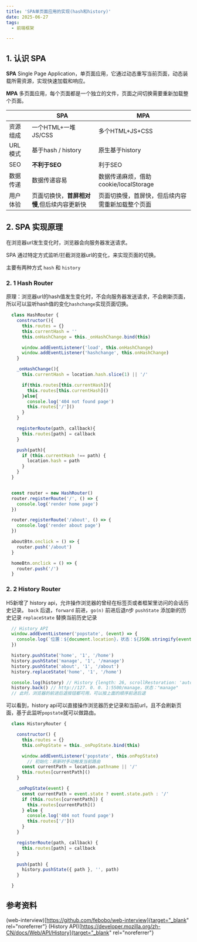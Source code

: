 ```yaml
---
title: 'SPA单页面应用的实现(hash和history)'
date: 2025-06-27
tags:
  - 前端框架

---
```


## 1. 认识 SPA

**SPA**
Single Page Application，单页面应用，它通过动态重写当前页面，动态装载所需资源，实现快速加载和响应。
    
**MPA**
多页面应用，每个页面都是一个独立的文件，页面之间切换需要重新加载整个页面。

|    | SPA | MPA |
| --- | --- | --- |
| 资源组成 | 一个HTML+一堆JS/CSS | 多个HTML+JS+CSS |
| URL 模式 | 基于hash / history | 原生基于history |
| SEO | **不利于SEO** | 利于SEO |
| 数据传递 | 数据传递容易 | 数据传递麻烦，借助cookie/localStorage |
| 用户体验 | 页面切换快，**首屏相对慢**,但后续内容更新快 | 页面切换慢，首屏快，但后续内容需重新加载整个页面 |


## 2. SPA 实现原理
    
在浏览器url发生变化时，浏览器会向服务器发送请求。
    
SPA 通过特定方式监听/拦截浏览器url的变化，来实现页面的切换。
    
主要有两种方式 `hash` 和 `history`

### 2. 1 Hash Router

原理：浏览器url的hash值发生变化时，不会向服务器发送请求，不会刷新页面，所以可以监听hash值的变化`hashchange`实现页面切换。

```js
  class HashRouter {
    constructor(){
      this.routes = {}
      this.currentHash = ''
      this.onHashChange = this._onHashChange.bind(this)

      window.addEventListener('load', this.onHashChange)
      window.addEventListener('hashchange', this.onHashChange)
    }

    _onHashChange(){
      this.currentHash = location.hash.slice(1) || '/'

      if(this.routes[this.currentHash]){
        this.routes[this.currentHash]()
      }else{
        console.log('404 not found page')
        this.routes['/']()
      }
    }

    registerRoute(path, callback){
      this.routes[path] = callback
    }

    push(path){
      if (this.currentHash !== path) {
        location.hash = path
      }
    }
  }


  const router = new HashRouter()
  router.registerRoute('/', () => {
    console.log('render home page')
  })

  router.registerRoute('/about', () => {
    console.log('render about page')
  })

  aboutBtn.onclick = () => {
    router.push('/about')
  }

  homeBtn.onclick = () => {
    router.push('/')
  }
```

### 2. 2 History Router

H5新增了 history api，允许操作浏览器的曾经在标签页或者框架里访问的会话历史记录。
`back` 后退，`forward` 前进，`go(n)` 前进后退n步
`pushState` 添加新的历史记录
`replaceState` 替换当前历史记录

```js
  // History API
  window.addEventListener('popstate', (event) => {
    console.log(`位置：${document.location}，状态：${JSON.stringify(event.state)}`);
  })

  history.pushState('home', '1', '/home')
  history.pushState('manage', '1', '/manage')
  history.pushState('about', '1', '/about')
  history.replaceState('home', '1', '/home')

  console.log(history) // History {length: 26, scrollRestoration: 'auto', state: 'home'}
  history.back() // http://127. 0. 0. 1:5500/manage，状态："manage"
  // 此时，浏览器的前进后退按钮都可用，可以按上面的顺序前进后退
```

可以看到，history api可以直接操作浏览器历史记录和当前url，且不会刷新页面，基于此监听`popstate`就可以做路由。

```js
  class HistoryRouter {

    constructor() {
      this.routes = {}
      this.onPopState = this._onPopState.bind(this)

      window.addEventListener('popstate', this.onPopState)
        // 初始化：刷新时手动触发当前路由
      const currentPath = location.pathname || '/'
      this.routes[currentPath]()
    }

    _onPopState(event) {
      const currentPath = event.state ? event.state.path : '/'
      if (this.routes[currentPath]) {
        this.routes[currentPath]()
      } else {
        console.log('404 not found page')
        this.routes['/']()
      }
    }

    registerRoute(path, callback) {
      this.routes[path] = callback
    }

    push(path) {
      history.pushState({ path }, '', path)
    }

  }


```




## 参考资料
(web-interview)[https://github.com/febobo/web-interview]{target="_blank" rel="noreferrer"}
(History API)[https://developer.mozilla.org/zh-CN/docs/Web/API/History]{target="_blank" rel="noreferrer"}